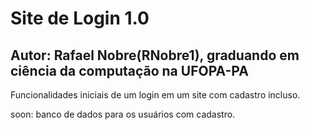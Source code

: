 <h1>Site de Login 1.0</h1>
<h2>Autor: Rafael Nobre(RNobre1), graduando em ciência da computação na UFOPA-PA</h2>

Funcionalidades iniciais de um login em um site com cadastro incluso.

soon: banco de dados para os usuários com cadastro.
